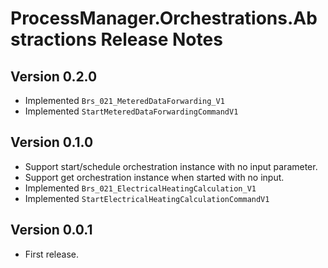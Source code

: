 # ProcessManager.Orchestrations.Abstractions Release Notes

## Version 0.2.0

- Implemented `Brs_021_MeteredDataForwarding_V1`
- Implemented `StartMeteredDataForwardingCommandV1`

## Version 0.1.0

- Support start/schedule orchestration instance with no input parameter.
- Support get orchestration instance when started with no input.
- Implemented `Brs_021_ElectricalHeatingCalculation_V1`
- Implemented `StartElectricalHeatingCalculationCommandV1`

## Version 0.0.1

- First release.
